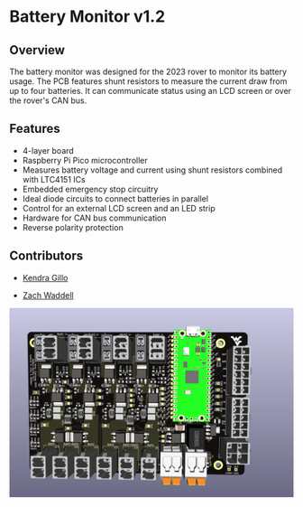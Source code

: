 # Battery Monitor v1.2

## Overview
The battery monitor was designed for the 2023 rover to monitor its battery usage. The PCB features shunt resistors to measure the current draw from up to four batteries. It can communicate status using an LCD screen or over the rover's CAN bus.

## Features
- 4-layer board
- Raspberry Pi Pico microcontroller
- Measures battery voltage and current using shunt resistors combined with LTC4151 ICs
- Embedded emergency stop circuitry
- Ideal diode circuits to connect batteries in parallel
- Control for an external LCD screen and an LED strip
- Hardware for CAN bus communication
- Reverse polarity protection

## Contributors
- [Kendra Gillo](https://github.com/kgillo)

- [Zach Waddell](https://github.com/zmw0006)

![Picture of Battery Monitor PCB](https://github.com/team-mountaineers-urc-2023/electronics/blob/main/PCB%20Files/Battery%20Monitor%20v1.2/Documentation/Battery_Monitor_1.2.png)

